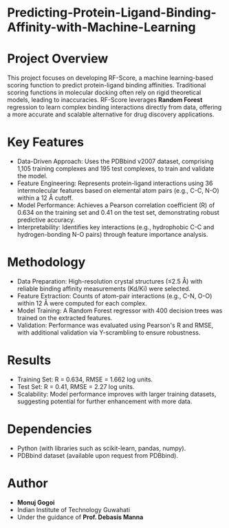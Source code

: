 # Predicting-Protein-Ligand-Binding-Affinity-with-Machine-Learning

# Project Overview
This project focuses on developing RF-Score, a machine learning-based scoring function to predict protein-ligand binding affinities. Traditional scoring functions in molecular docking often rely on rigid theoretical models, leading to inaccuracies. RF-Score leverages **Random Forest** regression to learn complex binding interactions directly from data, offering a more accurate and scalable alternative for drug discovery applications.

# Key Features
- Data-Driven Approach: Uses the PDBbind v2007 dataset, comprising 1,105 training complexes and 195 test complexes, to train and validate the model.
- Feature Engineering: Represents protein-ligand interactions using 36 intermolecular features based on elemental atom pairs (e.g., C-C, N-O) within a 12 Å cutoff.
- Model Performance: Achieves a Pearson correlation coefficient (R) of 0.634 on the training set and 0.41 on the test set, demonstrating robust predictive accuracy.
- Interpretability: Identifies key interactions (e.g., hydrophobic C-C and hydrogen-bonding N-O pairs) through feature importance analysis.

# Methodology
- Data Preparation: High-resolution crystal structures (≤2.5 Å) with reliable binding affinity measurements (Kd/Ki) were selected.
- Feature Extraction: Counts of atom-pair interactions (e.g., C-N, O-O) within 12 Å were computed for each complex.
- Model Training: A Random Forest regressor with 400 decision trees was trained on the extracted features.
- Validation: Performance was evaluated using Pearson's R and RMSE, with additional validation via Y-scrambling to ensure robustness.

# Results
- Training Set: R = 0.634, RMSE = 1.662 log units.
- Test Set: R = 0.41, RMSE = 2.27 log units.
- Scalability: Model performance improves with larger training datasets, suggesting potential for further enhancement with more data.

# Dependencies
- Python (with libraries such as scikit-learn, pandas, numpy).
- PDBbind dataset (available upon request from PDBbind).

# Author
- **Monuj Gogoi**
- Indian Institute of Technology Guwahati
- Under the guidance of **Prof. Debasis Manna**



